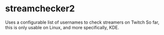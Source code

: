 # streamchecker2
Uses a configurable list of usernames to check streamers on Twitch
So far, this is only usable on Linux, and more specifically, KDE.
